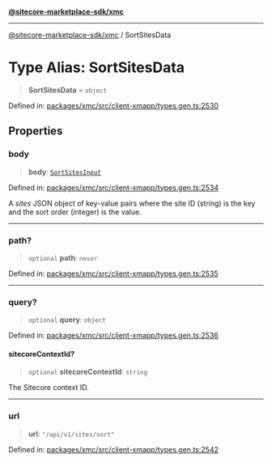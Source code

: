 [**@sitecore-marketplace-sdk/xmc**](../README.md)

***

[@sitecore-marketplace-sdk/xmc](../README.md) / SortSitesData

# Type Alias: SortSitesData

> **SortSitesData** = `object`

Defined in: [packages/xmc/src/client-xmapp/types.gen.ts:2530](https://github.com/Sitecore/sitecore-marketplace-sdk/blob/e87783cce9f115393973a45e109d17b99bf1df7e/packages/xmc/src/client-xmapp/types.gen.ts#L2530)

## Properties

### body

> **body**: [`SortSitesInput`](SortSitesInput.md)

Defined in: [packages/xmc/src/client-xmapp/types.gen.ts:2534](https://github.com/Sitecore/sitecore-marketplace-sdk/blob/e87783cce9f115393973a45e109d17b99bf1df7e/packages/xmc/src/client-xmapp/types.gen.ts#L2534)

A _sites_ JSON object of key-value pairs where the site ID (string) is the key and the sort order (integer) is the value.

***

### path?

> `optional` **path**: `never`

Defined in: [packages/xmc/src/client-xmapp/types.gen.ts:2535](https://github.com/Sitecore/sitecore-marketplace-sdk/blob/e87783cce9f115393973a45e109d17b99bf1df7e/packages/xmc/src/client-xmapp/types.gen.ts#L2535)

***

### query?

> `optional` **query**: `object`

Defined in: [packages/xmc/src/client-xmapp/types.gen.ts:2536](https://github.com/Sitecore/sitecore-marketplace-sdk/blob/e87783cce9f115393973a45e109d17b99bf1df7e/packages/xmc/src/client-xmapp/types.gen.ts#L2536)

#### sitecoreContextId?

> `optional` **sitecoreContextId**: `string`

The Sitecore context ID.

***

### url

> **url**: `"/api/v1/sites/sort"`

Defined in: [packages/xmc/src/client-xmapp/types.gen.ts:2542](https://github.com/Sitecore/sitecore-marketplace-sdk/blob/e87783cce9f115393973a45e109d17b99bf1df7e/packages/xmc/src/client-xmapp/types.gen.ts#L2542)
